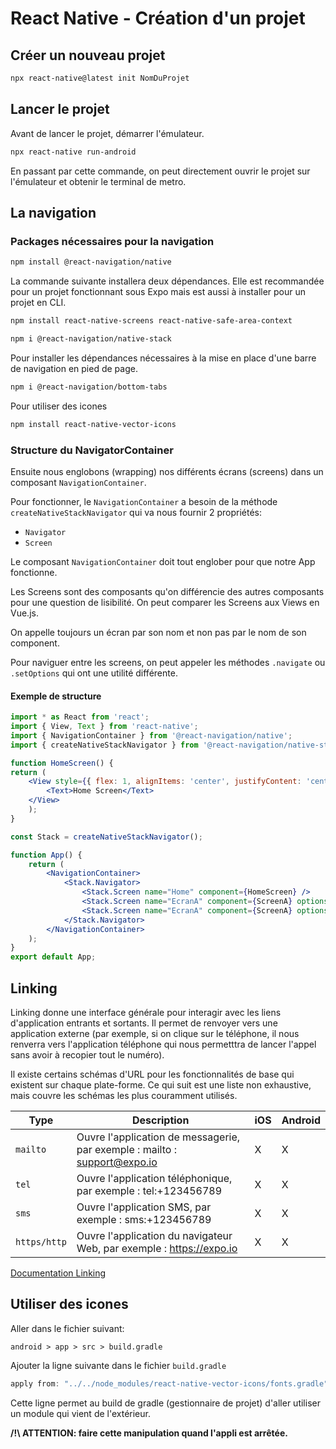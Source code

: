 # React Native - Création d'un projet

## Créer un nouveau projet

```bash
npx react-native@latest init NomDuProjet
```

## Lancer le projet

Avant de lancer le projet, démarrer l'émulateur.

```bash
npx react-native run-android
```

En passant par cette commande, on peut directement ouvrir le projet sur l'émulateur et obtenir le terminal de metro.

## La navigation 

### Packages nécessaires pour la navigation
```bash
npm install @react-navigation/native
```

La commande suivante installera deux dépendances. Elle est recommandée pour un projet fonctionnant sous Expo mais est aussi à installer pour un projet en CLI.
```bash
npm install react-native-screens react-native-safe-area-context
```

```bash
npm i @react-navigation/native-stack
```

Pour installer les dépendances nécessaires à la mise en place d'une barre de navigation en pied de page.
```bash
npm i @react-navigation/bottom-tabs
```

Pour utiliser des icones
```bash
npm install react-native-vector-icons
```

### Structure du NavigatorContainer

Ensuite nous englobons (wrapping) nos différents écrans (screens) dans un composant `NavigationContainer`.

Pour fonctionner, le `NavigationContainer` a besoin de la méthode `createNativeStackNavigator` qui va nous fournir 2 propriétés:
- `Navigator`
- `Screen`

Le composant `NavigationContainer` doit tout englober pour que notre App fonctionne.  

Les Screens sont des composants qu'on différencie des autres composants pour une question de lisibilité. On peut comparer les Screens aux Views en Vue.js.

On appelle toujours un écran par son nom et non pas par le nom de son component. 

Pour naviguer entre les screens, on peut appeler les méthodes `.navigate` ou `.setOptions` qui ont une utilité différente.

#### Exemple de structure

```jsx
import * as React from 'react';
import { View, Text } from 'react-native';
import { NavigationContainer } from '@react-navigation/native';
import { createNativeStackNavigator } from '@react-navigation/native-stack';

function HomeScreen() {  
return (    
    <View style={{ flex: 1, alignItems: 'center', justifyContent: 'center' }}>      
        <Text>Home Screen</Text>    
    </View>  
    );
}

const Stack = createNativeStackNavigator();

function App() {  
    return (    
        <NavigationContainer>      
            <Stack.Navigator>        
                <Stack.Screen name="Home" component={HomeScreen} />      
                <Stack.Screen name="EcranA" component={ScreenA} options={{title: "Page A"}} />      
                <Stack.Screen name="EcranA" component={ScreenA} options={{headerShown: false}} />      
            </Stack.Navigator>    
        </NavigationContainer>  
    );
}
export default App;
```

## Linking

Linking donne une interface générale pour interagir avec les liens d'application entrants et sortants. Il permet de renvoyer vers une application externe (par exemple, si on clique sur le téléphone, il nous renverra vers l'application téléphone qui nous permetttra de lancer l'appel sans avoir à recopier tout le numéro).

Il existe certains schémas d'URL pour les fonctionnalités de base qui existent sur chaque plate-forme. Ce qui suit est une liste non exhaustive, mais couvre les schémas les plus couramment utilisés.

Type         |                Description                                                | iOS | Android |
|------------|---------------------------------------------------------------------------|-----|---------|
|`mailto`    | Ouvre l'application de messagerie, par exemple : mailto : support@expo.io | X   | X       |
|`tel`       | Ouvre l'application téléphonique, par exemple : tel:+123456789            | X   | X       |
|`sms`       | Ouvre l'application SMS, par exemple : sms:+123456789                     | X   | X       |
|`https/http`| Ouvre l'application du navigateur Web, par exemple : https://expo.io      | X   | X       |


[Documentation Linking](https://reactnative.dev/docs/linking)


## Utiliser des icones

Aller dans le fichier suivant: 

`android > app > src > build.gradle`

Ajouter la ligne suivante dans le fichier `build.gradle`

```gradle
apply from: "../../node_modules/react-native-vector-icons/fonts.gradle"
```
Cette ligne permet au build de gradle (gestionnaire de projet) d'aller utiliser un module qui vient de l'extérieur.

**/!\ ATTENTION: faire cette manipulation quand l'appli est arrêtée.**